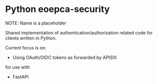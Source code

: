 # Python eoepca-security

NOTE: Name is a placeholder 

Shared implementation of authentication/authorization related code for
clients written in Python.

Current focus is on:

+ Using OAuth/OIDC tokens as forwarded by APISIX

for use with

+ FastAPI

